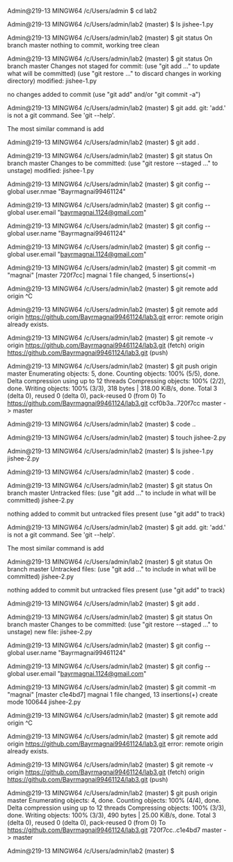 Admin@219-13 MINGW64 /c/Users/admin
$ cd lab2

Admin@219-13 MINGW64 /c/Users/admin/lab2 (master)
$ ls
jishee-1.py

Admin@219-13 MINGW64 /c/Users/admin/lab2 (master)
$ git status
On branch master
nothing to commit, working tree clean

Admin@219-13 MINGW64 /c/Users/admin/lab2 (master)
$ git status
On branch master
Changes not staged for commit:
  (use "git add <file>..." to update what will be committed)
  (use "git restore <file>..." to discard changes in working directory)
        modified:   jishee-1.py

no changes added to commit (use "git add" and/or "git commit -a")

Admin@219-13 MINGW64 /c/Users/admin/lab2 (master)
$ git add.
git: 'add.' is not a git command. See 'git --help'.

The most similar command is
        add

Admin@219-13 MINGW64 /c/Users/admin/lab2 (master)
$ git add .

Admin@219-13 MINGW64 /c/Users/admin/lab2 (master)
$ git status
On branch master
Changes to be committed:
  (use "git restore --staged <file>..." to unstage)
        modified:   jishee-1.py


Admin@219-13 MINGW64 /c/Users/admin/lab2 (master)
$ git config --global user.nmae "Bayrmagnai99461124"

Admin@219-13 MINGW64 /c/Users/admin/lab2 (master)
$ git config --global user.email "bayrmagnai.1124@gmail.com"

Admin@219-13 MINGW64 /c/Users/admin/lab2 (master)
$ git config --global user.name "Bayrmagnai99461124"

Admin@219-13 MINGW64 /c/Users/admin/lab2 (master)
$ git config --global user.email "bayrmagnai.1124@gmail.com"

Admin@219-13 MINGW64 /c/Users/admin/lab2 (master)
$ git commit -m "magnai"
[master 720f7cc] magnai
 1 file changed, 5 insertions(+)

Admin@219-13 MINGW64 /c/Users/admin/lab2 (master)
$ git remote add origin ^C

Admin@219-13 MINGW64 /c/Users/admin/lab2 (master)
$ git remote add origin https://github.com/Bayrmagnai99461124/lab3.git
error: remote origin already exists.

Admin@219-13 MINGW64 /c/Users/admin/lab2 (master)
$ git remote -v
origin  https://github.com/Bayrmagnai99461124/lab3.git (fetch)
origin  https://github.com/Bayrmagnai99461124/lab3.git (push)

Admin@219-13 MINGW64 /c/Users/admin/lab2 (master)
$ git push origin master
Enumerating objects: 5, done.
Counting objects: 100% (5/5), done.
Delta compression using up to 12 threads
Compressing objects: 100% (2/2), done.
Writing objects: 100% (3/3), 318 bytes | 318.00 KiB/s, done.
Total 3 (delta 0), reused 0 (delta 0), pack-reused 0 (from 0)
To https://github.com/Bayrmagnai99461124/lab3.git
   ccf0b3a..720f7cc  master -> master

Admin@219-13 MINGW64 /c/Users/admin/lab2 (master)
$ code ..

Admin@219-13 MINGW64 /c/Users/admin/lab2 (master)
$ touch jishee-2.py

Admin@219-13 MINGW64 /c/Users/admin/lab2 (master)
$ ls
jishee-1.py  jishee-2.py

Admin@219-13 MINGW64 /c/Users/admin/lab2 (master)
$ code .

Admin@219-13 MINGW64 /c/Users/admin/lab2 (master)
$ git status
On branch master
Untracked files:
  (use "git add <file>..." to include in what will be committed)
        jishee-2.py

nothing added to commit but untracked files present (use "git add" to track)

Admin@219-13 MINGW64 /c/Users/admin/lab2 (master)
$ git add.
git: 'add.' is not a git command. See 'git --help'.

The most similar command is
        add

Admin@219-13 MINGW64 /c/Users/admin/lab2 (master)
$ git status
On branch master
Untracked files:
  (use "git add <file>..." to include in what will be committed)
        jishee-2.py

nothing added to commit but untracked files present (use "git add" to track)

Admin@219-13 MINGW64 /c/Users/admin/lab2 (master)
$ git add .

Admin@219-13 MINGW64 /c/Users/admin/lab2 (master)
$ git status
On branch master
Changes to be committed:
  (use "git restore --staged <file>..." to unstage)
        new file:   jishee-2.py


Admin@219-13 MINGW64 /c/Users/admin/lab2 (master)
$ git config --global user.name "Bayrmagnai99461124"

Admin@219-13 MINGW64 /c/Users/admin/lab2 (master)
$ git config --global user.email "bayrmagnai.1124@gmail.com"

Admin@219-13 MINGW64 /c/Users/admin/lab2 (master)
$ git commit -m "magnai"
[master c1e4bd7] magnai
 1 file changed, 13 insertions(+)
 create mode 100644 jishee-2.py

Admin@219-13 MINGW64 /c/Users/admin/lab2 (master)
$ git remote add origin ^C

Admin@219-13 MINGW64 /c/Users/admin/lab2 (master)
$ git remote add origin https://github.com/Bayrmagnai99461124/lab3.git
error: remote origin already exists.

Admin@219-13 MINGW64 /c/Users/admin/lab2 (master)
$ git remote -v
origin  https://github.com/Bayrmagnai99461124/lab3.git (fetch)
origin  https://github.com/Bayrmagnai99461124/lab3.git (push)

Admin@219-13 MINGW64 /c/Users/admin/lab2 (master)
$ git push origin master
Enumerating objects: 4, done.
Counting objects: 100% (4/4), done.
Delta compression using up to 12 threads
Compressing objects: 100% (3/3), done.
Writing objects: 100% (3/3), 490 bytes | 25.00 KiB/s, done.
Total 3 (delta 0), reused 0 (delta 0), pack-reused 0 (from 0)
To https://github.com/Bayrmagnai99461124/lab3.git
   720f7cc..c1e4bd7  master -> master

Admin@219-13 MINGW64 /c/Users/admin/lab2 (master)
$
